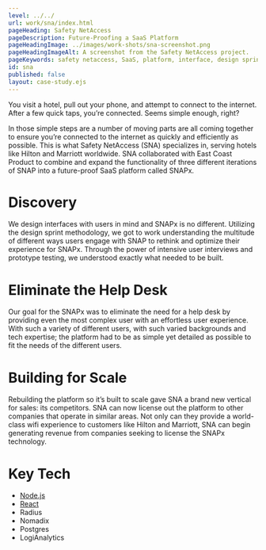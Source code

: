 ```yaml
---
level: ../../
url: work/sna/index.html
pageHeading: Safety NetAccess
pageDescription: Future-Proofing a SaaS Platform
pageHeadingImage: ../images/work-shots/sna-screenshot.png
pageHeadingImageAlt: A screenshot from the Safety NetAccess project.
pageKeywords: safety netaccess, SaaS, platform, interface, design sprint, user interviews, prototype, prototyping, user testing, user experience, node.js, node, react, radius, nomadix, postgres, logianalytics, discovery, scale
id: sna
published: false
layout: case-study.ejs
---
```


<p class="paragraph--major">You visit a hotel, pull out your phone, and attempt to connect to the internet. After a few quick taps, you’re connected. Seems simple enough, right?</p>

<p class="paragraph--major">In those simple steps are  a number of moving parts are all coming together to ensure you’re connected to the internet as quickly and efficiently as possible. This is what Safety NetAccess (SNA) specializes in, serving hotels like Hilton and Marriott worldwide. SNA collaborated with East Coast Product to combine and expand the functionality of three different iterations of SNAP into a future-proof SaaS platform called SNAPx.</p>

<h1 class="text-heading-one">Discovery</h1>

<p>We design interfaces with users in mind and SNAPx is no different. Utilizing the design sprint methodology, we got to work understanding the multitude of different ways users engage with SNAP to rethink and optimize their experience for SNAPx. Through the power of intensive user interviews and prototype testing, we understood exactly what needed to be built.</p>

<h1 class="text-heading-one">Eliminate the Help Desk</h1>

<p>Our goal for the SNAPx was to eliminate the need for a help desk by providing even the most complex user with an effortless user experience. With such a variety of different users, with such varied backgrounds and tech expertise; the platform had to be as simple yet detailed as possible to fit the needs of the different users.</p>

<h1 class="text-heading-one">Building for Scale</h1>

<p>Rebuilding the platform so it’s built to scale gave SNA a brand new vertical for sales: its competitors. SNA can now license out the platform to other companies that operate in similar areas. Not only can they provide a world-class wifi experience to customers like Hilton and Marriott, SNA can begin generating revenue from companies seeking to license the SNAPx technology.</p>

<h1 class="text-heading-one">Key Tech</h1>

<ul>
  <li><a href="../../technologies/node">Node.js</a></li>
  <li><a href="../../technologies/react">React</a></li>
  <li>Radius</li>
  <li>Nomadix</li>
  <li>Postgres</li>
  <li>LogiAnalytics</li>
</ul>